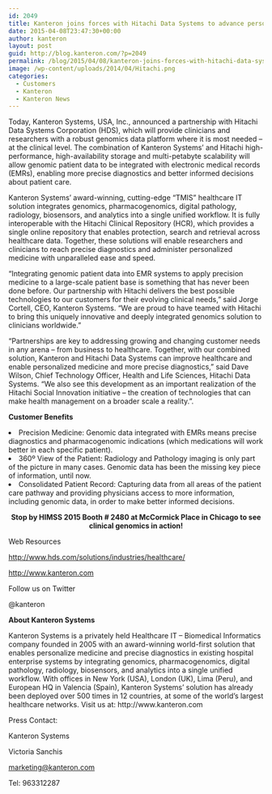 ```yaml
---
id: 2049
title: Kanteron joins forces with Hitachi Data Systems to advance personalized medicine
date: 2015-04-08T23:47:30+00:00
author: kanteron
layout: post
guid: http://blog.kanteron.com/?p=2049
permalink: /blog/2015/04/08/kanteron-joins-forces-with-hitachi-data-systems-to-advance-personalized-medicine/
image: /wp-content/uploads/2014/04/Hitachi.png
categories:
  - Customers
  - Kanteron
  - Kanteron News
---
```

<p class="p1">
  Today, Kanteron Systems, USA, Inc., announced a partnership with Hitachi Data Systems Corporation (HDS), which will provide clinicians and researchers with a robust genomics data platform where it is most needed – at the clinical level. The combination of Kanteron Systems’ and Hitachi high-performance, high-availability storage and multi-petabyte scalability will allow genomic patient data to be integrated with electronic medical records (EMRs), enabling more precise diagnostics and better informed decisions about patient care.
</p>

<p class="p6">
  Kanteron Systems&#8217; award-winning, cutting-edge “TMIS” healthcare IT solution integrates genomics, pharmacogenomics, digital pathology, radiology, biosensors, and analytics into a single unified workflow. It is fully interoperable with the Hitachi Clinical Repository (HCR), which provides a single online repository that enables protection, search and retrieval across healthcare data. Together, these solutions will enable researchers and clinicians to reach precise diagnostics and administer personalized medicine with unparalleled ease and speed.
</p>

<p class="p6">
  “Integrating genomic patient data into EMR systems to apply precision medicine to a large-scale patient base is something that has never been done before. Our partnership with Hitachi delivers the best possible technologies to our customers for their evolving clinical needs,&#8221; said Jorge Cortell, CEO, Kanteron Systems. &#8220;We are proud to have teamed with Hitachi to bring this uniquely innovative and deeply integrated genomics solution to clinicians worldwide.”
</p>

<p class="p6">
  &#8220;Partnerships are key to addressing growing and changing customer needs in any arena – from business to healthcare. Together, with our combined solution, Kanteron and Hitachi Data Systems can improve healthcare and enable personalized medicine and more precise diagnostics,” said Dave Wilson, Chief Technology Officer, Health and Life Sciences, Hitachi Data Systems. “We also see this development as an important realization of the Hitachi Social Innovation initiative – the creation of technologies that can make health management on a broader scale a reality.”.
</p>

<p class="p6">
  <b>Customer Benefits</b>
</p>

<li class="p6">
  <span class="s1">Precision Medicine</span>: Genomic data integrated with EMRs means precise diagnostics and pharmacogenomic indications (which medications will work better in each specific patient).
</li>
<li class="p6">
  <span class="s1">360º View of the Patient</span>: Radiology and Pathology imaging is only part of the picture in many cases. Genomic data has been the missing key piece of information, until now.
</li>
<li class="p6">
  <span class="s1">Consolidated Patient Record</span>: Capturing data from all areas of the patient care pathway and providing physicians access to more information, including genomic data, in order to make better informed decisions.
</li>

<p class="p6" style="text-align: center;">
  <strong>Stop by HIMSS 2015 Booth # 2480 at McCormick Place in Chicago to see clinical genomics in action!</strong>
</p>

<p class="p6">
  Web Resources
</p>

<p class="p6">
  <a title="http://www.hds.com/solutions/industries/healthcare/" href="http://www.hds.com/solutions/industries/healthcare/" target="_blank">http://www.hds.com/solutions/industries/healthcare/</a>
</p>

<p class="p6">
  <a title="http://www.kanteron.com" href="http://www.kanteron.com" target="_blank">http://www.kanteron.com</a>
</p>

<p class="p6">
  Follow us on Twitter
</p>

<p class="p6">
  @kanteron
</p>

<p class="p8">
  <b>About Kanteron Systems </b>
</p>

<p class="p8">
  Kanteron Systems is a privately held Healthcare IT – Biomedical Informatics company founded in 2005 with an award-winning world-first solution that enables personalize medicine and precise diagnostics in existing hospital enterprise systems by integrating genomics, pharmacogenomics, digital pathology, radiology, biosensors, and analytics into a single unified workflow. With offices in New York (USA), London (UK), Lima (Peru), and European HQ in Valencia (Spain), Kanteron Systems’ solution has already been deployed over 500 times in 12 countries, at some of the world’s largest healthcare networks. Visit us at: <span class="s2">http://www.kanteron.com</span>
</p>

<p class="p8">
  <span class="s1">Press Contact:</span>
</p>

Kanteron Systems

Victoria Sanchis
  
marketing@kanteron.com
  
Tel: 963312287